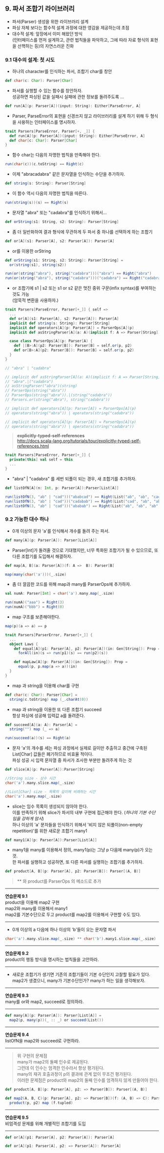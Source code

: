 ## 9. 파서 조합기 라이브러리

* 파서(Parser) 생성을 위한 라이브러리 설계
* 파싱 자체 보다는 함수적 설계 과정에 대한 영감을 제공하는데 초점
* 대수적 설계: 앞장에서 이미 해왔던 방식  
   (인터페이스를 먼저 설계하고, 관련 법칙들을 파악하고, 그에 따라 자료 형식의 표현을 선핵하는 등)의 자연스러운 진화

### 9.1 대수의 설계: 첫 시도

* 하나의 character를 인식하는 파서, 조합기 char를 창안

```scala
def char(c: Char): Parser[Char]
```

* 파서를 실행할 수 있는 함수를 창안하자.  
   성공하면 파싱된 값을 실패시 실패에 관한 정보를 돌려주도록 ...

```scala
def run[A](p: Parser[A])(input: String): Either[ParseError, A]
```

* Parser, ParseError의 표현을 신경쓰지 않고 라이브러리를 설계 하기 위해 두 형식을 사용하는 인터페이스를 명시하자.

```scala
trait Parsers[ParseError, Parser[+, _]] {
  def run[A](p: Parser[A])(input: String): Either[ParseError, A]
  def char[c: Char]: Parser[Char]
}
```

* 함수 char는 다음의 자명한 법칙을 만족해야 한다.

```scala
run(char(c))(c.toString) == Right(c)
```

* 이제 "abracadabra" 같은 문자열을 인식하는 수단을 추가하자.

```scala
def string(s: String): Parser[String]
```

* 이 함수 역시 다음의 자명한 법칙을 따른다.

```scala
run(string(s))(s) == Right(s)
```

* 문자열 "abra" 또는 "cadabra"를 인식하기 위해서...

```scala
def orString(s1: String, s2: String): Parser[String]
```

* 좀 더 일반화하여 결과 형식에 무관하게 두 파서 중 하나를 선택하게 하는 조합기

```scala
def or[A](s1: Parser[A], s2: Parser[A]): Parser[A]
```

* or를 이용한 orString

```scala
def orString(s1: String, s2: String): Parser[String] =
  or(string(s1), string(s2))

run(or(string("abra"), string("cadabra")))("abra") == Right("abra")
run(or(string("abra"), string("cadabra")))("cadabra") == Right("cadabra")
```

* or 조합기에 s1 | s2 또는 s1 or s2 같은 멋진 중위 구문(infix syntax)를 부여하는 것도 가능  
  (암묵적 변환을 사용하자.)

```scala
trait Parsers[ParseError, Parser[+_]] { self =>
  ...
  def or[A](s1: Parser[A], s2: Parser[A]): Parser[A]
  implicit def string(s: String): Parser[String]
  implicit def operators[A](p: Parser[A]) = ParserOps[A](p)
  implicit def asStringParser[A](a: A)(implicit f: A => Parser[String]): ParserOps[String] = ParserOps(f(a))

  case class ParserOps[A](p: Parser[A) {
    def |[B>:A](p2: Parser[B]): Parser[B] = self.or(p, p2)
    def or[B>:A](p2: Parser[B]): Parser[B] = self.or(p, p2)
  }
}

// "abra" | "cadabra"

// implicit def asStringParser[A](a: A)(implicit f: A => Parser[String]): ParserOps[String] = ParserOps(f(a))
// "abra".|("cadabra")
// asStringParser("abra")(string)
// ParserOps(string("abra"))
// ParserOps(string("abra")).|(string("cadabra"))
// Parsers.or(string("abra"), string("cadabra"))

// implicit def operators[A](p: Parser[A]) = ParserOps[A](p)
// operators(string("abra")) | operators(string("cadabra"))

// implicit def operators[A](p: Parser[A]) = ParserOps[A](p)
// operators(string("abra")) | operators(string("cadabra"))
```

> **explicitly-typed-self-references**  
http://docs.scala-lang.org/tutorials/tour/explicitly-typed-self-references.html

```scala
trait Parsers[ParseError, Parser[+_]] {
  private[this] val self = this
  ...
}
```

* "abra" | "cadabra" 를 세번 되풀이 되는 경우, 새 조합기를 추가하자.

```scala
def listOfN[A](n: Int, p: Parser[A]):Parser[List[A]]

run(listOfN(3, "ab" | "cad"))("ababcad") == Right(List("ab", "ab", "cad"))
run(listOfN(3, "ab" | "cad"))("cadabab") == Right(List("cad", "ab", "ab"))
run(listOfN(3, "ab" | "cad"))("ababab") == Right(List("ab", "ab", "ab"))
```

### 9.2 가능한 대수 하나

* 0개 이상의 문자 'a'를 인식해서 개수를 돌려 주는 파서.

```scala
def many[A](p: Parser[A]): Parser[List[A]]
```

* Parser[Int]가 돌려줄 것으로 기대했지만, 너무 특화된 조합기가 될 수 있으므로, 또 다른 조합기를 도입해서 해결하자.

```scala
def map[A, B](a: Parser[A])(f: A =>  B): Parser[B]
```
```scala
map(many(char('a')))(_.size)
```

* 좀 더 깔끔한 코드를 위해 map과 many를 ParserOps에 추가하자.

```scala
val numA: Parser[Int] = char('a').many.map(_.size)

run(numA)("aaa") = Right(3)
run(numA)("bbb") = Right(0)
```

* map 구조를 보존해야한다.

```scala
map(p)(a => a) == p
```

```scala
trait Parsers[ParserError, Parser[+_]] {
  ...
  object Laws {
    def equal[A](p1: Parser[A], p2: Parser[A])(in: Gen[String]): Prop =
      forAll(in)(s => run(p1)(s) == run(p2)(s))

    def mapLaw[A](p: Parser[A])(in: Gen[String]): Prop =
      equal(p, p.map(a => a))(in)
  }
}
```

* map 과 string을 이용해 char를 구현

```scala
def char(c: Char): Parser[Char] =
  string(c.toString) map (_.charAt(0))
```

* map 과 string을 이용한 또 다른 조합기 succeed  
  항상 파싱에 성공해 입력값 a를 돌려준다.

```scala
def succeed[A](a: A): Parser[A] =
  string("") map (_ => a)

run(succeed(a))(s) == Right(a)
```

* 문자 'a'의 개수를 세는 파싱 과정에서 실제로 길이만 추출하고 중간에 구축된 List[Char] 값들은 폐기하므로 비효율 적이다.  
  파싱 성공 시 입력 문자열 중 파서가 조사한 부분만 돌려주게 하는 것

```scala
def slice[A](p: Parser[A]):Parser[String]
```

```scala
//String size - 상수 시간
char('a').many.slice.map(_.size)

//List[Char] size - 목록의 길이에 비례하는 시간
char('a').many.map(_.size)
```

* slice는 임수 목록이 생성되지 않아야 한다.  
이를 만족하기 위해 slice가 파서의 내부 구현에 접근해야 한다. (_하나의 기본 수단임을 강하게 암시_)  
  하나 이상의 'a' 문자들을 인식하기 위해서 '비지 않은 되풀이(non-empty repetition)'를 위한 새로운 조합기 many1

```scala
def many1[A](p: Parser[A]):Parser[List[A]]
```

* many1을 many를 이용해서 정의, many1(p)는 그냥 p 다음에 many(p)가 오는 것.  
  한 파서를 실행하고 성공하면, 또 다른 파서를 실행하는 조합기를 추가하자.

```scala
def product[A, B](p: Parser[A], p2: Parser[B]): Parser[(A, B)]
```
> ** 와 product를 ParserOps 의 메소드로 추가   

---
**연습문제 9.1**  
product을 이용해 map2 구현   
map2와 many를 이용해서 many1  
map2를 기본수단으로 두고 product를 map2를 이용해서 구현할 수도 있다.  

---

* 0개 이상의 a 다음에 하나 이상의 'b'들이 오는 문자열 파서

```scala
char('a').many.slice.map(_.size) ** char('b').many1.slice.map(_.size)
```

---
**연습문제 9.2**  
product의 행동 방식을 명시하는 법칙들을 고안하라.

---

* 새로운 조합기가 생기면 기존의 조합기들이 기본 수단인지 고찰할 필요가 있다.  
map2가 생겼으니, many가 기본수단인가? many가 하는 일을 생각해보자.

---
**연습문제 9.3**  
many를 or와 map2, succeed로 정의하라.

---

```scala
def many[A](p: Parser[A]): Parser[List[A]] =
  map2(p, many(p))(_ :: _) or succeed(List())
```


---
**연습문제 9.4**  
listOfN을 map2와 succeed로 구현하라.

---

> 위 구현의 문제점  
many가 map2의 둘째 인수로 제공된다.  
그런데 이 인수는 엄격한 인수라서 항상 평가된다.  
many의 재귀 호출과정이 p의 결과에 관계 없이 무조건 평가된다.  
이러한 문제점은 product와 map2의 둘째 인수를 엄격하지 않게 만들어야 한다.

```scala
def product[A, B](p: Parser[A], p2: => Parser[B]): Parser[(A, B)]

def map2(A, B, C)(p: Parser[A], p2: => Parser[B])(f: (A, B) => C): Parser[C] =
  product(p, p2) map (f.tupled)
```

---
**연습문제 9.5**  
비엄격성 문제를 위해 개별적인 조합기를 도입

---

```scala
def or[A](p1: Parser[A], p2: Parser[A]): Parser[A]

def or[A](p1: Parser[A], p2: => Parser[A]): Parser[A]
```
